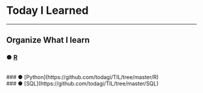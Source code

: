 # Today I Learned

-----------------------------------------------------------------------------------------------------------------------------------
## Organize What I learn

### ● [R](https://github.com/todagi/TIL/tree/master/Python)
<br>
### ● [Python](https://github.com/todagi/TIL/tree/master/R)
<br>
### ● [SQL](https://github.com/todagi/TIL/tree/master/SQL)

